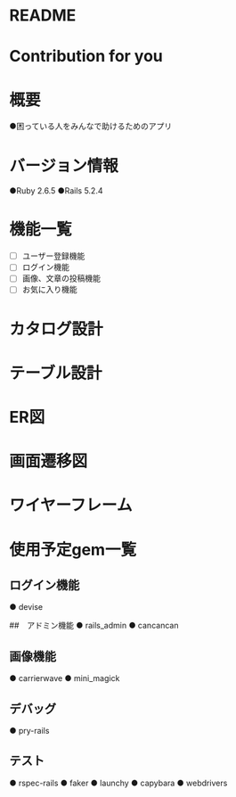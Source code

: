 # README
# Contribution for you

# 概要
●困っている人をみんなで助けるためのアプリ

# バージョン情報
●Ruby 2.6.5
●Rails 5.2.4

# 機能一覧
- [ ] ユーザー登録機能
- [ ] ログイン機能
- [ ] 画像、文章の投稿機能
- [ ] お気に入り機能

# カタログ設計

# テーブル設計

# ER図

# 画面遷移図

# ワイヤーフレーム

# 使用予定gem一覧

## ログイン機能
● devise

##　アドミン機能
● rails_admin
● cancancan

## 画像機能
● carrierwave
● mini_magick

## デバッグ
● pry-rails

## テスト
● rspec-rails
● faker
● launchy
● capybara
● webdrivers
